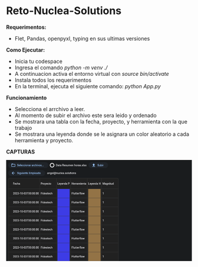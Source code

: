 # Reto-Nuclea-Solutions
**Requerimentos:**
* Flet, Pandas, openpyxl, typing en sus ultimas versiones

**Como Ejecutar:**
* Inicia tu codespace
* Ingresa el comando *python -m venv ./*
* A continuacion activa el entorno virtual con *source bin/activate*
* Instala todos los requerimentos
* En la terminal, ejecuta el siguiente comando:  *python App.py*

**Funcionamiento**
- Selecciona el arrchivo a leer.
- Al momento de subir el archivo este sera leido y ordenado
- Se mostrara una tabla con la fecha, proyecto, y herramienta con la que trabajo
- Se mostrara una leyenda donde se le asignara un color aleatorio a cada herramienta y proyecto.

**CAPTURAS**
<p align="center">
<img src="Primera prueba.png" />
</p>
